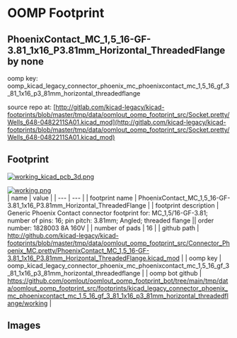 # OOMP Footprint  
## PhoenixContact_MC_1,5_16-GF-3.81_1x16_P3.81mm_Horizontal_ThreadedFlange  by none  
  
oomp key: oomp_kicad_legacy_connector_phoenix_mc_phoenixcontact_mc_1,5_16_gf_3_81_1x16_p3_81mm_horizontal_threadedflange  
  
source repo at: [http://gitlab.com/kicad-legacy/kicad-footprints/blob/master/tmp/data/oomlout_oomp_footprint_src/Socket.pretty/Wells_648-0482211SA01.kicad_mod](http://gitlab.com/kicad-legacy/kicad-footprints/blob/master/tmp/data/oomlout_oomp_footprint_src/Socket.pretty/Wells_648-0482211SA01.kicad_mod)  
## Footprint  
  
[![working_kicad_pcb_3d.png](working_kicad_pcb_3d_600.png)](working_kicad_pcb_3d.png)  
  
[![working.png](working_600.png)](working.png)  
| name | value | 
| --- | --- | 
| footprint name | PhoenixContact_MC_1,5_16-GF-3.81_1x16_P3.81mm_Horizontal_ThreadedFlange | 
| footprint description | Generic Phoenix Contact connector footprint for: MC_1,5/16-GF-3.81; number of pins: 16; pin pitch: 3.81mm; Angled; threaded flange || order number: 1828003 8A 160V | 
| number of pads | 16 | 
| github path | http://github.com/kicad-legacy/kicad-footprints/blob/master/tmp/data/oomlout_oomp_footprint_src/Connector_Phoenix_MC.pretty/PhoenixContact_MC_1,5_16-GF-3.81_1x16_P3.81mm_Horizontal_ThreadedFlange.kicad_mod | 
| oomp key | oomp_kicad_legacy_connector_phoenix_mc_phoenixcontact_mc_1,5_16_gf_3_81_1x16_p3_81mm_horizontal_threadedflange | 
| oomp bot github | https://github.com/oomlout/oomlout_oomp_footprint_bot/tree/main/tmp/data/oomlout_oomp_footprint_src/footprints/kicad_legacy_connector_phoenix_mc_phoenixcontact_mc_1,5_16_gf_3_81_1x16_p3_81mm_horizontal_threadedflange/working | 
## Images  
